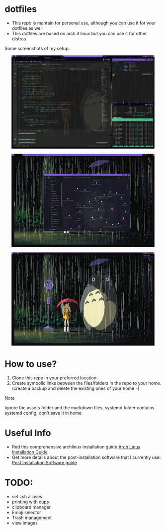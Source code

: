 # dotfiles

- This repo is mantain for personal use, although you can use it for your dotfiles as well
- This dotfiles are based on arch it linux but you can use it for other distros

Some screenshots of my setup:

<p align="center">
  <img width="460" height="300" src="docs/assets/2024-07-27_14-17.png">
</p>
<p align="center">
  <img width="460" height="300" src="docs/assets/2024-07-27_14-17_1.png">
</p>
<p align="center">
  <img width="460" height="300" src="docs/assets/2024-07-27_14-20.png">
</p>

# How to use?

1. Clone this repo in your preferred location
2. Create symbolic links between the files/folders in the repo to your home. (create a backup and delete the existing ones of your home `~`)

> [!NOTE]  
> Ignore the assets folder and the markdown files, systemd folder contains systemd config, don't save it in home

# Useful Info

- Red this comprehensive archlinux installation guide [Arch Linux Installation Guide](docs/archInstallGuide.md)
- Get more details about the post-installation software that I currently use: [Post Installation Software guide](docs/postinstallSoftware.md)

# TODO:

- set zsh aliases
- printing with cups
- clipboard manager
- Emoji selector
- Trash management
- view images
